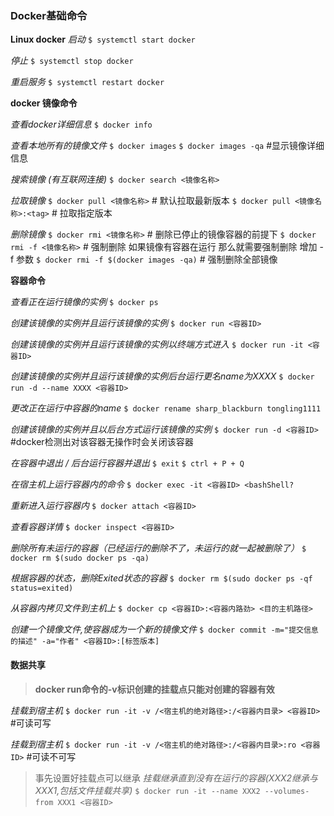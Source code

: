 ### Docker基础命令

**Linux docker**
*启动*
`$ systemctl start docker`

*停止*
`$ systemctl stop docker`

*重启服务*
`$ systemctl restart docker`

**docker 镜像命令**

*查看docker详细信息*
`$ docker info`

*查看本地所有的镜像文件*
`$ docker images`
`$ docker images -qa` #显示镜像详细信息

*搜索镜像 (有互联网连接)*
`$ docker search <镜像名称>`

*拉取镜像*
`$ docker pull <镜像名称>`  # 默认拉取最新版本
`$ docker pull <镜像名称>:<tag>`  # 拉取指定版本 

*删除镜像*
`$ docker rmi <镜像名称>` # 删除已停止的镜像容器的前提下
`$ docker rmi -f <镜像名称>` # 强制删除 如果镜像有容器在运行 那么就需要强制删除 增加 -f 参数
`$ docker rmi -f $(docker images -qa)` # 强制删除全部镜像

**容器命令**

*查看正在运行镜像的实例*
`$ docker ps`

*创建该镜像的实例并且运行该镜像的实例*
`$ docker run <容器ID>`

*创建该镜像的实例并且运行该镜像的实例以终端方式进入*
`$ docker run -it <容器ID>`

*创建该镜像的实例并且运行该镜像的实例后台运行更名name为XXXX*
`$ docker run -d --name XXXX <容器ID>`

*更改正在运行中容器的name*
`$ docker rename sharp_blackburn tongling1111`

*创建该镜像的实例并且以后台方式运行该镜像的实例*
`$ docker run -d <容器ID>` #docker检测出对该容器无操作时会关闭该容器 

*在容器中退出 / 后台运行容器并退出*
`$ exit`
`$ ctrl + P + Q`

*在宿主机上运行容器内的命令*
`$ docker exec -it <容器ID> <bashShell?`

*重新进入运行容器内*
`$ docker attach <容器ID>`

*查看容器详情*
`$ docker inspect <容器ID>`

*删除所有未运行的容器（已经运行的删除不了，未运行的就一起被删除了）*
`$ docker rm $(sudo docker ps -qa)`

*根据容器的状态，删除Exited状态的容器*
`$ docker rm $(sudo docker ps -qf status=exited)`

*从容器内拷贝文件到主机上*
`$ docker cp <容器ID>:<容器内路劲> <目的主机路径>`

*创建一个镜像文件,使容器成为一个新的镜像文件*
`$ docker commit -m="提交信息的描述" -a="作者" <容器ID>:[标签版本]`

#### 数据共享

> **docker run命令的-v标识创建的挂载点只能对创建的容器有效**

*挂载到宿主机*
`$ docker run -it -v /<宿主机的绝对路径>:/<容器内目录> <容器ID>` #可读可写

*挂载到宿主机*
`$ docker run -it -v /<宿主机的绝对路径>:/<容器内目录>:ro <容器ID>` #可读不可写

> 事先设置好挂载点可以继承
*挂载继承直到没有在运行的容器(XXX2继承与XXX1,包括文件挂载共享)*
`$ docker run -it --name XXX2 --volumes-from XXX1 <容器ID>` 


